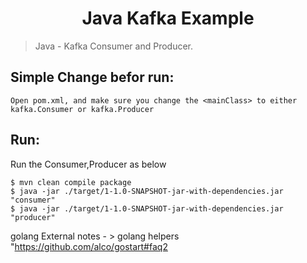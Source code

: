 <h1 align="center">Java Kafka Example</h1>


> Java - Kafka Consumer and Producer.

## Simple Change befor run:
```
Open pom.xml, and make sure you change the <mainClass> to either kafka.Consumer or kafka.Producer

```


## Run:

Run the Consumer,Producer as below
```
$ mvn clean compile package
$ java -jar ./target/1-1.0-SNAPSHOT-jar-with-dependencies.jar "consumer"
$ java -jar ./target/1-1.0-SNAPSHOT-jar-with-dependencies.jar "producer"
```

golang External notes - > golang helpers "https://github.com/alco/gostart#faq2
